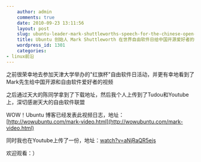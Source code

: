 ```yaml
---
    author: admin
    comments: true
    date: 2010-09-23 13:11:56
    layout: post
    slug: ubuntu-leader-mark-shuttleworths-speech-for-the-chinese-open-source-fans
    title: Ubuntu 创始人 Mark Shuttleworth 在世界自由软件日给中国开源爱好者的视频发言
    wordpress_id: 1301
    categories:
- linux前沿
---
```


之前很荣幸地去参加天津大学举办的"红旗杯"自由软件日活动，并更有幸地看到了Mark先生给中国开源和自由软件爱好者的视频

之后通过天大的陈同学拿到了下载地址，然后我个人上传到了Tudou和Youtube上，深切感谢天大的自由软件联盟

WOW！Ubuntu 博客已经发表此视频日志，地址：[http://wowubuntu.com/mark-video.html](http://wowubuntu.com/mark-video.html)

同时我也在Youtube上传了一份，地址：[watch?v=aNjRaQR5ejs](http://www.youtube.com/watch?v=aNjRaQR5ejs)

欢迎观看：）

